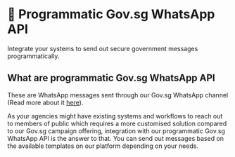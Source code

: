 # 📨 Programmatic Gov.sg WhatsApp API

Integrate your systems to send out secure government messages programmatically.

## What are programmatic Gov.sg WhatsApp API

These are WhatsApp messages sent through our Gov.sg WhatsApp channel (Read more about it [here](../../campaign-guide-gov.sg-whatsapp/the-official-gov.sg-whatsapp-channel.md)).

As your agencies might have existing systems and workflows to reach out to members of public which requires a more customised solution compared to our Gov.sg campaign offering, integration with our programmatic Gov.sg WhatsApp API is the answer to that. You can send out messages based on the available templates on our platform depending on your needs.
